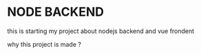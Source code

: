 # NODE BACKEND
this is starting my project about nodejs backend and vue frondent

why this project is made ?

